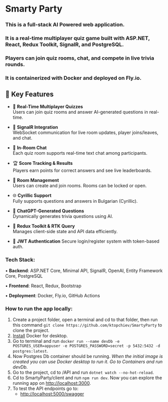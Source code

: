 # Smarty Party

### This is a full-stack AI Powered web application.
### It is a real-time multiplayer quiz game built with ASP.NET, React, Redux Toolkit, SignalR, and PostgreSQL. 
### Players can join quiz rooms, chat, and compete in live trivia rounds.
### It is containerized with Docker and deployed on Fly.io.

## 🔑 Key Features

- 🧠 **Real-Time Multiplayer Quizzes**  
  Users can join quiz rooms and answer AI-generated questions in real-time.

- 📡 **SignalR Integration**  
  WebSocket communication for live room updates, player joins/leaves, and chat.

- 💬 **In-Room Chat**  
  Each quiz room supports real-time text chat among participants.

- 🏆 **Score Tracking & Results**  
  Players earn points for correct answers and see live leaderboards.

- 🧍 **Room Management**  
  Users can create and join rooms. Rooms can be locked or open.

- 🌐 **Cyrillic Support**  
  Fully supports questions and answers in Bulgarian (Cyrillic).

- 🧠 **ChatGPT-Generated Questions**  
  Dynamically generates trivia questions using AI.

- 💾 **Redux Toolkit & RTK Query**  
  Manages client-side state and API data efficiently.

- 🔐 **JWT Authentication**
  Secure login/register system with token-based auth.


### Tech Stack:
•	**Backend**: ASP.NET Core, Minimal API, SignalR, OpenAI, Entity Framework Core, PostgreSQL

•	**Frontend**: React, Redux, Bootstrap

•	**Deployment**: Docker, Fly.io, GitHub Actions

### How to run the app locally:

1. Create a project folder, open a terminal and cd to that folder, then run this command `git clone https://github.com/ktopchiev/SmartyParty` to clone the project.
2. [Install](https://www.docker.com/get-started/) Docker for desktop.
4. Go to terminal and run `docker run --name devDb -e POSTGRES_USER=appuser -e POSTGRES_PASSWORD=secret -p 5432:5432 -d postgres:latest`.
5. Now Postgres Db container should be running. *When the initial image is created you can use Docker desktop to run it. Go to Containers and run devDb.*
6. Go to the project, cd to /API and run `dotnet watch --no-hot-reload`.
7. Cd to SmartyParty/client and run `npm run dev`. Now you can explore the running app on [http://localhost:3000](http://localhost:3000).
8. To test the API endpoints go to:
   - [http://localhost:5000/swagger ](http://localhost:5000/swagger/index.html)
